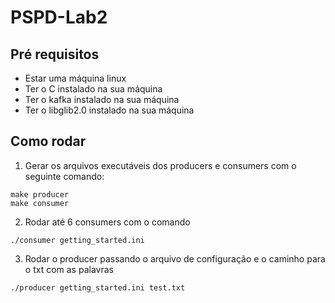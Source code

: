 # PSPD-Lab2
## Pré requisitos
- Estar uma máquina linux
- Ter o C instalado na sua máquina
- Ter o kafka instalado na sua máquina
- Ter o libglib2.0 instalado na sua máquina
## Como rodar
1. Gerar os arquivos executáveis dos producers e consumers com o seguinte comando:
```
make producer
make consumer
```

2. Rodar até 6 consumers com o comando
```
./consumer getting_started.ini
```


3. Rodar o producer passando o arquivo de configuração e o caminho para o txt com as palavras
```
./producer getting_started.ini test.txt
```